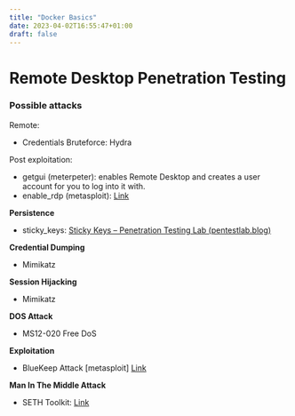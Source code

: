 ```yaml
---
title: "Docker Basics"
date: 2023-04-02T16:55:47+01:00
draft: false
---
```


# Remote Desktop Penetration Testing

### **Possible attacks**

Remote:

* Credentials Bruteforce: Hydra

Post exploitation:

- getgui (meterpeter):  enables Remote Desktop and creates a user account for you to log into it with.
- enable_rdp (metasploit): [Link](https://www.infosecmatter.com/metasploit-module-library/?mm=post/windows/manage/enable_rdp) 

**Persistence**

- sticky_keys: [Sticky Keys – Penetration Testing Lab (pentestlab.blog)](https://pentestlab.blog/tag/sticky-keys/)

**Credential Dumping**

- Mimikatz

**Session Hijacking**

* Mimikatz

**DOS Attack**

- MS12-020 Free DoS

**Exploitation**

- BlueKeep Attack [metasploit] [Link](https://www.infosecmatter.com/metasploit-module-library/?mm=exploit/windows/rdp/cve_2019_0708_bluekeep_rce)

**Man In The Middle Attack**

- SETH Toolkit: [Link](https://github.com/SySS-Research/Seth)
